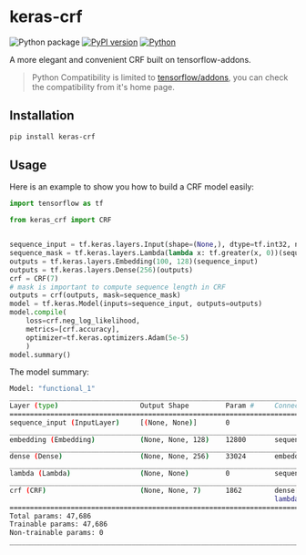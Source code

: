 # keras-crf

![Python package](https://github.com/luozhouyang/keras-crf/workflows/Python%20package/badge.svg)
[![PyPI version](https://badge.fury.io/py/keras-crf.svg)](https://badge.fury.io/py/keras-crf)
[![Python](https://img.shields.io/pypi/pyversions/keras-crf.svg?style=plastic)](https://badge.fury.io/py/keras-crf)

A more elegant and convenient CRF built on tensorflow-addons.


> Python Compatibility is limited to [tensorflow/addons](https://github.com/tensorflow/addons), you can check the compatibility from it's home page.

## Installation

```bash
pip install keras-crf
```

## Usage

Here is an example to show you how to build a CRF model easily:

```python
import tensorflow as tf

from keras_crf import CRF


sequence_input = tf.keras.layers.Input(shape=(None,), dtype=tf.int32, name='sequence_input')
sequence_mask = tf.keras.layers.Lambda(lambda x: tf.greater(x, 0))(sequence_input)
outputs = tf.keras.layers.Embedding(100, 128)(sequence_input)
outputs = tf.keras.layers.Dense(256)(outputs)
crf = CRF(7)
# mask is important to compute sequence length in CRF
outputs = crf(outputs, mask=sequence_mask)
model = tf.keras.Model(inputs=sequence_input, outputs=outputs)
model.compile(
    loss=crf.neg_log_likelihood,
    metrics=[crf.accuracy],
    optimizer=tf.keras.optimizers.Adam(5e-5)
    )
model.summary()
```

The model summary:

```bash
Model: "functional_1"
__________________________________________________________________________________________________
Layer (type)                    Output Shape         Param #     Connected to                     
==================================================================================================
sequence_input (InputLayer)     [(None, None)]       0                                            
__________________________________________________________________________________________________
embedding (Embedding)           (None, None, 128)    12800       sequence_input[0][0]             
__________________________________________________________________________________________________
dense (Dense)                   (None, None, 256)    33024       embedding[0][0]                  
__________________________________________________________________________________________________
lambda (Lambda)                 (None, None)         0           sequence_input[0][0]             
__________________________________________________________________________________________________
crf (CRF)                       (None, None, 7)      1862        dense[0][0]                      
                                                                 lambda[0][0]                     
==================================================================================================
Total params: 47,686
Trainable params: 47,686
Non-trainable params: 0
__________________________________________________________________________________________________
```
